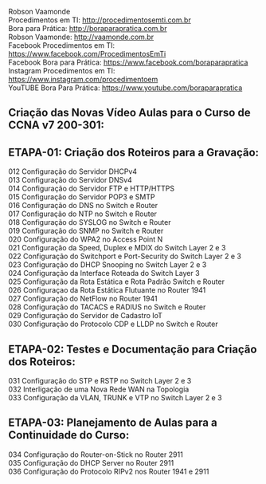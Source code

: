 Robson Vaamonde<br>
Procedimentos em TI: http://procedimentosemti.com.br<br>
Bora para Prática: http://boraparapratica.com.br<br>
Robson Vaamonde: http://vaamonde.com.br<br>
Facebook Procedimentos em TI: https://www.facebook.com/ProcedimentosEmTi<br>
Facebook Bora para Prática: https://www.facebook.com/boraparapratica<br>
Instagram Procedimentos em TI: https://www.instagram.com/procedimentoem<br>
YouTUBE Bora Para Prática: https://www.youtube.com/boraparapratica<br>

## **Criação das Novas Vídeo Aulas para o Curso de CCNA v7 200-301:**

## **ETAPA-01: Criação dos Roteiros para a Gravação:**
012 Configuração do Servidor DHCPv4<br>
013 Configuração do Servidor DNSv4<br>
014 Configuração do Servidor FTP e HTTP/HTTPS<br>
015 Configuração do Servidor POP3 e SMTP<br>
016 Configuração do DNS no Switch e Router<br>
017 Configuração do NTP no Switch e Router<br>
018 Configuração do SYSLOG no Switch e Router<br>
019 Configuração do SNMP no Switch e Router<br>
020 Configuração do WPA2 no Access Point N<br>
021 Configuração da Speed, Duplex e MDIX do Switch Layer 2 e 3<br>
022 Configuração do Switchport e Port-Security do Switch Layer 2 e 3<br>
023 Configuração do DHCP Snooping no Switch Layer 2 e 3<br>
024 Configuração da Interface Roteada do Switch Layer 3<br>
025 Configuração da Rota Estática e Rota Padrão Switch e Router<br>
026 Configuraçao da Rota Estática Flutuante no Router 1941<br>
027 Configuração do NetFlow no Router 1941<br>
028 Configuração do TACACS e RADIUS no Switch e Router<br>
029 Configuração do Servidor de Cadastro IoT <br>
030 Configuração do Protocolo CDP e LLDP no Switch e Router

## **ETAPA-02: Testes e Documentação para Criação dos Roteiros:**
031 Configuração do STP e RSTP no Switch Layer 2 e 3<br>
032 Interligação de uma Nova Rede WAN na Topologia<br>
033 Configuração da VLAN, TRUNK e VTP no Switch Layer 2 e 3

## **ETAPA-03: Planejamento de Aulas para a Continuidade do Curso:**
034 Configuração do Router-on-Stick no Router 2911<br>
035 Configuração do DHCP Server no Router 2911<br>
036 Configuração do Protocolo RIPv2 nos Router 1941 e 2911
